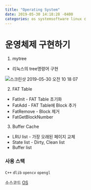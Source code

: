 ```yaml
---
title: "Operating System"
date: 2019-05-30 14:18:28 -0400
categories: os systemsoftware linux c 
---
```

# 운영체제 구현하기 <br>

1. mytree
* 리눅스의 tree명령어 구현

![스크린샷 2019-05-30 오전 10 18 07](https://user-images.githubusercontent.com/31815711/58601573-5d2de300-82c4-11e9-8190-46cc90929a28.png)

2. FAT Table
* FatInit - FAT Table 초기화
* FatAdd - FAT Table에 Block 추가
* FatRemove - Block 제거
* FatGetBlockNumber

3. Buffer Cache
* LRU list - 가장 오래된 페이지 교체
* State list - Dirty, Clean list
* Buffer list 

### 사용 스택 <br>

`C++` `dlib` `opencv` `opengl`




소스코드 [OS][OS-gh]

[OS-gh]:   https://github.com/godute/systemsoftware_and_os
